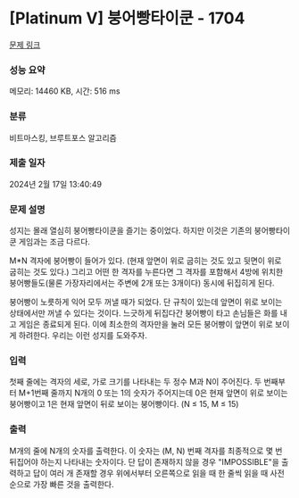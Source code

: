 # [Platinum V] 붕어빵타이쿤 - 1704 

[문제 링크](https://www.acmicpc.net/problem/1704) 

### 성능 요약

메모리: 14460 KB, 시간: 516 ms

### 분류

비트마스킹, 브루트포스 알고리즘

### 제출 일자

2024년 2월 17일 13:40:49

### 문제 설명

<p>성지는 몰래 열심히 붕어빵타이쿤을 즐기는 중이었다. 하지만 이것은 기존의 붕어빵타이쿤 게임과는 조금 다르다.</p>

<p>M*N 격자에 붕어빵이 들어가 있다. (현재 앞면이 위로 굽히는 것도 있고 뒷면이 위로 굽히는 것도 있다.) 그리고 어떤 한 격자를 누른다면 그 격자를 포함해서 4방에 위치한 붕어빵들도(물론 가장자리에서는 주변에 2개 또는 3개이다) 동시에 뒤집히게 된다.</p>

<p>붕어빵이 노릇하게 익어 모두 꺼낼 때가 되었다. 단 규칙이 있는데 앞면이 위로 보이는 상태에서만 꺼낼 수 있다는 것이다. 느긋하게 뒤집다간 붕어빵이 타고 손님들은 화를 내고 게임은 종료되게 된다. 이에 최소한의 격자만을 눌러 모든 붕어빵이 앞면이 위로 보이게 하려한다. 우리는 이런 성지를 도와주자.</p>

### 입력 

 <p>첫째 줄에는 격자의 세로, 가로 크기를 나타내는 두 정수 M과 N이 주어진다. 두 번째부터 M+1번째 줄까지 N개의 0 또는 1의 숫자가 주어지는데 0은 현재 앞면이 위로 보이는 붕어빵이고 1은 현재 앞면이 뒤로 보이는 붕어빵이다. (N ≤ 15, M ≤ 15)</p>

### 출력 

 <p> M개의 줄에 N개의 숫자를 출력한다. 이 숫자는 (M, N) 번째 격자를 최종적으로 몇 번 뒤집어야 하는지 나타내는 숫자이다. 단 답이 존재하지 않을 경우 "IMPOSSIBLE"을 출력하고 답이 여러 개 존재할 경우 위에서부터 오른쪽으로 읽을 때 한 줄씩 읽을 때 사전 순으로 가장 빠른 것을 출력한다.</p>

